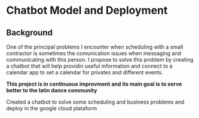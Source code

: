 # Chatbot Model and Deployment
##  Background
One of the principal problems I encounter when scheduling with a small contractor is sometimes the comunication issues when messaging and communicating with this person. I propose to solve this problem by creating a chatbot that will help providin useful information and connect to a calendar app to set a calendar for privates and different events. 

**This project is in continuous improvment and its main goal is to serve better to the latin dance community**

Created a chatbot to solve some scheduling and business problems and deploy in the google cloud plataform
